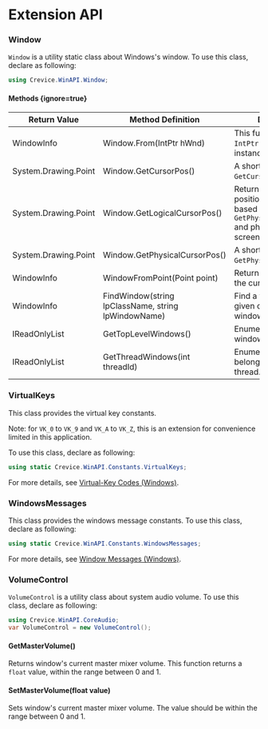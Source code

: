 
# Extension API

### Window

`Window` is a utility static class about Windows's window.
To use this class, declare as following:
```cs
using Crevice.WinAPI.Window;
```

#### Methods {ignore=true}

Return Value | Method Definition | Description
-----|-----|-----
WindowInfo | Window.From(IntPtr hWnd) | This function wraps `IntPtr` and returns an instance of `WindowInfo`.
System.Drawing.Point | Window.GetCursorPos() | A shortcut to win32 API `GetCursorPos()`.
System.Drawing.Point | Window.GetLogicalCursorPos() | Returns logical cursor position culculated based on win32 API `GetPhysicalCursorPos()` and physical and logical screen size.
System.Drawing.Point | Window.GetPhysicalCursorPos() | A shortcut to win32 API `GetPhysicalCursorPos()`.
WindowInfo | WindowFromPoint(Point point) | Returns a window under the cursor.
WindowInfo | FindWindow(string lpClassName, string lpWindowName) | Find a window matches given class name and window name.
IReadOnlyList<WindowInfo> | GetTopLevelWindows() | Enumerates all windows.
IReadOnlyList<WindowInfo> | GetThreadWindows(int threadId) | Enumerates all windows belonging specified thread.

### VirtualKeys

This class provides the virtual key constants. 

Note: for `VK_0` to `VK_9` and `VK_A` to `VK_Z`, this is an extension for convenience limited in this application.

To use this class, declare as following:
```cs
using static Crevice.WinAPI.Constants.VirtualKeys;
```

For more details, see [Virtual-Key Codes (Windows)](https://msdn.microsoft.com/ja-jp/library/windows/desktop/dd375731(v=vs.85).aspx).

### WindowsMessages

This class provides the windows message constants. 
To use this class, declare as following:
```cs
using static Crevice.WinAPI.Constants.WindowsMessages;
```

For more details, see [Window Messages (Windows)](https://msdn.microsoft.com/en-us/library/windows/desktop/ff381405(v=vs.85).aspx).

### VolumeControl

`VolumeControl` is a utility class about system audio volume.
To use this class, declare as following:
```cs
using Crevice.WinAPI.CoreAudio;
var VolumeControl = new VolumeControl();
```

#### GetMasterVolume()

Returns window's current master mixer volume.
This function returns a `float` value, within the range between 0 and 1.

#### SetMasterVolume(float value)

Sets window's current master mixer volume. The value should be within the range between 0 and 1.
